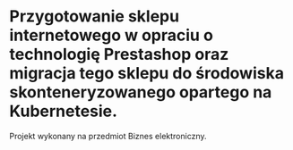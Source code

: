 # Przygotowanie sklepu internetowego w opraciu o technologię Prestashop oraz migracja tego sklepu do środowiska skonteneryzowanego opartego na Kubernetesie.

Projekt wykonany na przedmiot Biznes elektroniczny.


